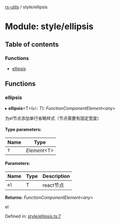 [rs-utils](../README.md) / style/ellipsis

# Module: style/ellipsis

## Table of contents

### Functions

- [ellipsis](style_ellipsis.md#ellipsis)

## Functions

### ellipsis

▸ **ellipsis**<T\>(`el`: T): *FunctionComponentElement*<*any*\>

为el节点添加单行省略样式（节点需要有固定宽度）

#### Type parameters:

Name | Type |
------ | ------ |
`T` | *Element*<T\> |

#### Parameters:

Name | Type | Description |
------ | ------ | ------ |
`el` | T | react节点   |

**Returns:** *FunctionComponentElement*<*any*\>

el

Defined in: [style/ellipsis.ts:7](https://github.com/HanZhaorz/rs-utils/blob/c9a74b1/src/style/ellipsis.ts#L7)
